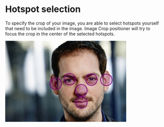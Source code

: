 # Hotspot selection
To specify the crop of your image, you are able to select hotspots yourself that need to be included in the image.
Image Crop positioner will try to focus the crop in the center of the selected hotspots.


![Example of hotspot selection](./assets/hotspot-selection.jpg "Example of hotspot selection")
